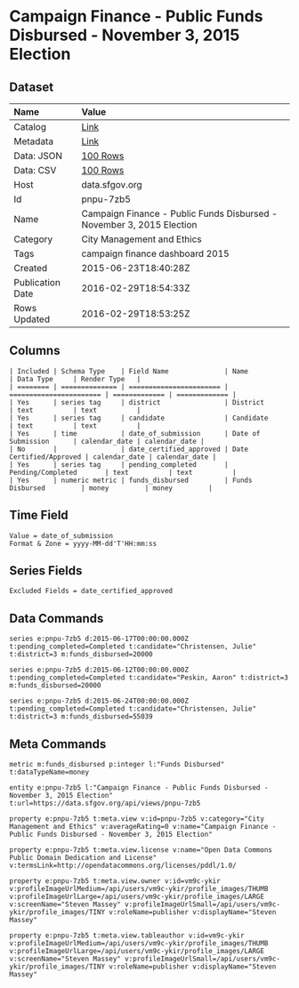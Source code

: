 # Campaign Finance - Public Funds Disbursed - November 3, 2015 Election

## Dataset

| Name | Value |
| :--- | :---- |
| Catalog | [Link](https://catalog.data.gov/dataset/campaign-finance-public-funds-disbursed-november-3-2015-election) |
| Metadata | [Link](https://data.sfgov.org/api/views/pnpu-7zb5) |
| Data: JSON | [100 Rows](https://data.sfgov.org/api/views/pnpu-7zb5/rows.json?max_rows=100) |
| Data: CSV | [100 Rows](https://data.sfgov.org/api/views/pnpu-7zb5/rows.csv?max_rows=100) |
| Host | data.sfgov.org |
| Id | pnpu-7zb5 |
| Name | Campaign Finance - Public Funds Disbursed - November 3, 2015 Election |
| Category | City Management and Ethics |
| Tags | campaign finance dashboard 2015 |
| Created | 2015-06-23T18:40:28Z |
| Publication Date | 2016-02-29T18:54:33Z |
| Rows Updated | 2016-02-29T18:53:25Z |

## Columns

```ls
| Included | Schema Type    | Field Name              | Name                    | Data Type     | Render Type   |
| ======== | ============== | ======================= | ======================= | ============= | ============= |
| Yes      | series tag     | district                | District                | text          | text          |
| Yes      | series tag     | candidate               | Candidate               | text          | text          |
| Yes      | time           | date_of_submission      | Date of Submission      | calendar_date | calendar_date |
| No       |                | date_certified_approved | Date Certified/Approved | calendar_date | calendar_date |
| Yes      | series tag     | pending_completed       | Pending/Completed       | text          | text          |
| Yes      | numeric metric | funds_disbursed         | Funds Disbursed         | money         | money         |
```

## Time Field

```ls
Value = date_of_submission
Format & Zone = yyyy-MM-dd'T'HH:mm:ss
```

## Series Fields

```ls
Excluded Fields = date_certified_approved
```

## Data Commands

```ls
series e:pnpu-7zb5 d:2015-06-17T00:00:00.000Z t:pending_completed=Completed t:candidate="Christensen, Julie" t:district=3 m:funds_disbursed=20000

series e:pnpu-7zb5 d:2015-06-12T00:00:00.000Z t:pending_completed=Completed t:candidate="Peskin, Aaron" t:district=3 m:funds_disbursed=20000

series e:pnpu-7zb5 d:2015-06-24T00:00:00.000Z t:pending_completed=Completed t:candidate="Christensen, Julie" t:district=3 m:funds_disbursed=55039
```

## Meta Commands

```ls
metric m:funds_disbursed p:integer l:"Funds Disbursed" t:dataTypeName=money

entity e:pnpu-7zb5 l:"Campaign Finance - Public Funds Disbursed - November 3, 2015 Election" t:url=https://data.sfgov.org/api/views/pnpu-7zb5

property e:pnpu-7zb5 t:meta.view v:id=pnpu-7zb5 v:category="City Management and Ethics" v:averageRating=0 v:name="Campaign Finance - Public Funds Disbursed - November 3, 2015 Election"

property e:pnpu-7zb5 t:meta.view.license v:name="Open Data Commons Public Domain Dedication and License" v:termsLink=http://opendatacommons.org/licenses/pddl/1.0/

property e:pnpu-7zb5 t:meta.view.owner v:id=vm9c-ykir v:profileImageUrlMedium=/api/users/vm9c-ykir/profile_images/THUMB v:profileImageUrlLarge=/api/users/vm9c-ykir/profile_images/LARGE v:screenName="Steven Massey" v:profileImageUrlSmall=/api/users/vm9c-ykir/profile_images/TINY v:roleName=publisher v:displayName="Steven Massey"

property e:pnpu-7zb5 t:meta.view.tableauthor v:id=vm9c-ykir v:profileImageUrlMedium=/api/users/vm9c-ykir/profile_images/THUMB v:profileImageUrlLarge=/api/users/vm9c-ykir/profile_images/LARGE v:screenName="Steven Massey" v:profileImageUrlSmall=/api/users/vm9c-ykir/profile_images/TINY v:roleName=publisher v:displayName="Steven Massey"
```